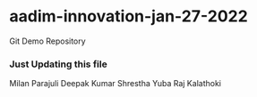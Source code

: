 # aadim-innovation-jan-27-2022
Git Demo Repository

### Just Updating this file

Milan Parajuli
Deepak  Kumar  Shrestha
Yuba Raj Kalathoki

